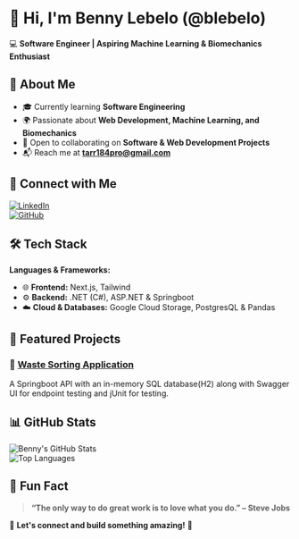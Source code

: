 # 👋 Hi, I'm Benny Lebelo (@blebelo)  

💻 **Software Engineer | Aspiring Machine Learning & Biomechanics Enthusiast**  

## 🚀 About Me  
- 🎓 Currently learning **Software Engineering**  
- 🌍 Passionate about **Web Development, Machine Learning, and Biomechanics**  
- 🤝 Open to collaborating on **Software & Web Development Projects**  
- 📬 Reach me at **tarr184pro@gmail.com**  

## 🔗 Connect with Me  
[![LinkedIn](https://img.shields.io/badge/LinkedIn-0A66C2?style=for-the-badge&logo=linkedin&logoColor=white)](https://www.linkedin.com/in/mblebelo)  
[![GitHub](https://img.shields.io/badge/GitHub-171515?style=for-the-badge&logo=github&logoColor=white)](https://github.com/blebelo)  


## 🛠️ Tech Stack  
**Languages & Frameworks:**  
- 🌐 **Frontend:** Next.js, Tailwind
- ⚙️ **Backend:** .NET (C#), ASP.NET & Springboot
- ☁️ **Cloud & Databases:** Google Cloud Storage, PostgresQL & Pandas  

## 📌 Featured Projects  
### 🌟 [Waste Sorting Application](https://github.com/blebelo/enviro365)  
A Springboot API with an in-memory SQL database(H2) along with Swagger UI for endpoint testing and jUnit for testing.


## 📊 GitHub Stats  
![Benny's GitHub Stats](https://github-readme-stats.vercel.app/api?username=blebelo&show_icons=true&theme=radical)  
![Top Languages](https://github-readme-stats.vercel.app/api/top-langs/?username=blebelo&layout=compact&theme=radical)  

## 📌 Fun Fact  
> **“The only way to do great work is to love what you do.” – Steve Jobs**  

🔗 **Let's connect and build something amazing!** 🚀  
